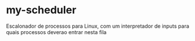 # my-scheduler
Escalonador de processos para Linux, com um interpretador de inputs para quais processos deverao entrar nesta fila
